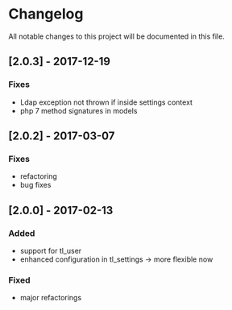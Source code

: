# Changelog
All notable changes to this project will be documented in this file.

## [2.0.3] - 2017-12-19

### Fixes
- Ldap exception not thrown if inside settings context
- php 7 method signatures in models

## [2.0.2] - 2017-03-07

### Fixes
- refactoring
- bug fixes

## [2.0.0] - 2017-02-13

### Added
- support for tl_user
- enhanced configuration in tl_settings -> more flexible now

### Fixed
- major refactorings
